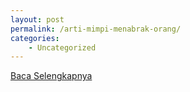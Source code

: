 ```yaml
---
layout: post
permalink: /arti-mimpi-menabrak-orang/
categories:
    - Uncategorized
---
```


[Baca Selengkapnya](/01)
